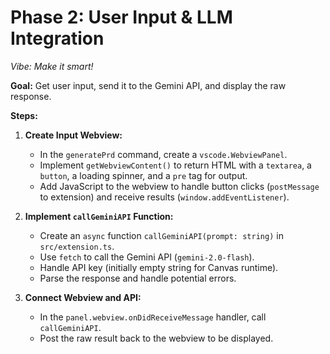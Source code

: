 # Phase 2: User Input & LLM Integration

*Vibe: Make it smart!*

**Goal:** Get user input, send it to the Gemini API, and display the raw response.

**Steps:**

1. **Create Input Webview:**
    * In the `generatePrd` command, create a `vscode.WebviewPanel`.
    * Implement `getWebviewContent()` to return HTML with a `textarea`, a `button`, a loading spinner, and a `pre` tag for output.
    * Add JavaScript to the webview to handle button clicks (`postMessage` to extension) and receive results (`window.addEventListener`).

2. **Implement `callGeminiAPI` Function:**
    * Create an `async` function `callGeminiAPI(prompt: string)` in `src/extension.ts`.
    * Use `fetch` to call the Gemini API (`gemini-2.0-flash`).
    * Handle API key (initially empty string for Canvas runtime).
    * Parse the response and handle potential errors.

3. **Connect Webview and API:**
    * In the `panel.webview.onDidReceiveMessage` handler, call `callGeminiAPI`.
    * Post the raw result back to the webview to be displayed.
